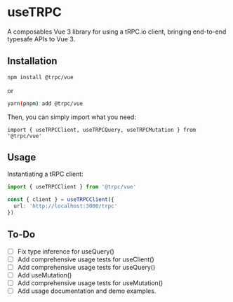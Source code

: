 # useTRPC

A composables Vue 3 library for using a tRPC.io client, bringing end-to-end typesafe APIs to Vue 3.

## Installation

```bash
npm install @trpc/vue
```

or

```bash
yarn(pnpm) add @trpc/vue
```

Then, you can simply import what you need:

```
import { useTRPCClient, useTRPCQuery, useTRPCMutation } from '@trpc/vue'
```

## Usage

Instantiating a tRPC client:

```ts
import { useTRPCClient } from '@trpc/vue'

const { client } = useTRPCClient({
  url: 'http://localhost:3000/trpc'
})
```

## To-Do

- [ ] Fix type inference for useQuery()
- [ ] Add comprehensive usage tests for useClient()
- [ ] Add comprehensive usage tests for useQuery()
- [ ] Add useMutation()
- [ ] Add comprehensive usage tests for useMutation()
- [ ] Add usage documentation and demo examples.
